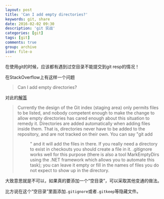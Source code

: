 ```yaml
---
layout: post
title: 'Can I add empty directories?'
keywords: git, share
date: 2016-02-02 09:30
description: 'git 实战'
categories: [git]
tags: [git]
comments: true
group: archive
icon: file-o
---
```


在使用git的时候，应该都有遇到过空目录不能提交到git resp的情况！

<!-- more -->

在StackOverflow上有这样一个问题

>Can I add empty directories?

对此的[解答](https://git.wiki.kernel.org/index.php/GitFaq#Can_I_add_empty_directories.3F
)
>Currently the design of the Git index (staging area) only permits files to be listed, and nobody competent enough to make the change to allow empty directories has cared enough about this situation to remedy it.
Directories are added automatically when adding files inside them. That is, directories never have to be added to the repository, and are not tracked on their own.
You can say "git add <dir>" and it will add the files in there.
If you really need a directory to exist in checkouts you should create a file in it. .gitignore works well for this purpose (there is also a tool MarkEmptyDirs using the .NET framework which allows you to automate this task); you can leave it empty or fill in the names of files you do not expect to show up in the directory.

大致意思就是不可以，如果真的要添加一个“空目录”，可以采取其他变通的做法。

比方说在这个“空目录”里面添加`.gitignore`或者`.gitkeep`等隐藏文件。
